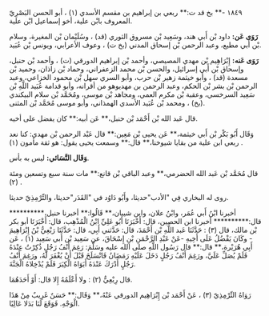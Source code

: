 ١٨٤٩ -** بخ قد ت:** ربعي بن إبراهيم بن مقسم الأسدي (١) ، أبو الحسن البَصْرِيّ المعروف بابْن علية، أخو إسماعيل ابْن علية.

**رَوَى عَن:** داود بْن أَبي هند، وسَعِيد بْن مسروق الثوري (قد) ، وسُلَيْمان بْن المغيرة، وسلام بْن أَبي مطيع، وعبد الرحمن بْن إسحاق المدني (بخ ت) ، وعوف الأعرابي، ويونس بْن عُبَيد.

**رَوَى عَنه:** إِبْرَاهِيم بْن مهدي المصيصي، وأحمد بْن إبراهيم الدورقي (ت) ، وأحمد بْن حنبل، وإسحاق بْن أَبي إسرائيل، والحسن بْن محمد الزعفراني، وحماد بْن زاذان، وحميد بْن مسعدة (قد) ، وأبو خيثمة زهير بْن حرب، وأبو السري سهل بْن محمود الخزاعي، وعبد الرحمن بْن بشر بْن الحكم، وعبد الرحمن بن مهديوهو من أقرانه، وأبو قدامة عُبَيد اللَّهِ بْن سَعِيد السرخسي، وعقبة بْن مكرم العمي، ومجاهد بْن موسى، ومُحَمَّد بْن سلام البيكندي (بخ) ، ومحمد بْن عُبَيد الأسدي الهمذاني، وأبو موسى مُحَمَّد بْن المثنى.

قال عَبد الله بْن أَحْمَد بْن حنبل،** عَن أبيه:** كان يفضل على أخيه.

وَقَال أَبُو بَكْر بْن أَبي خيثمة،** عَن يحيى بْن مَعِين:** قال عَبْد الرحمن بْن مهدي: كنا نعد ربعي ابن علية من بقايا شيوخنا،** قال:** وسمعت يحيى يقول: هو ثقة مأمون (١) .

**وَقَال النَّسَائي:** ليس به بأس.

قال مُحَمَّد بْن عَبد الله الحضرمي،** وعبد الباقي بْن قانع:** مات سنة سبع وتسعين ومئة (٢) .

روى له البخاري فِي "الأدب"حديثا، وأَبُو دَاوُد في "القَدَر"حديثا، والتِّرْمِذِيّ حديثا.

أخبرنا ابْنُ أَبي عُمَر، وابْنُ علان، وابن شيبان،** قَالُوا:** أخبرنا حنبل،********** قال:********** أخبرنا ابن الحصين، قال: أَخْبَرَنَا أَبُو عَلِيِّ ابْنُ الْمُذْهِب، قال: أَخْبَرَنَا أبو بكر بْن مالك، قال (٣) : حَدَّثَنَا عَبد اللَّهِ بْن أَحْمَدَ، قال: حَدَّثني أَبِي، قال: حَدَّثَنَا رَبْعِيُّ بْنُ إِبْرَاهِيمَ - وكَانَ يَفْضُلُ عَلَى أَخِيهِ -عَنْ عَبْدِ الرَّحْمَنِ بْنِ إِسْحَاقَ، عن سَعِيد بْن أَبي سَعِيد (١) ، عَن أَبِي هُرَيْرة،** قال:** قال رَسُول اللَّهِ صلى الله عليه وسَلَّمَ: رَغِمَ أَنْفُ رَجُلٍ ذُكِرْتُ عِنْدَهُ فَلَمْ يُصَلِّ عَلَيَّ، ورَغِمَ أَنْفُ رَجُلٍ دَخَلَ عَلَيْهِ رَمَضَانُ فَانْسَلَخَ قَبْلَ أَنْ يُغْفَرَ لَهُ، ورَغِمَ أَنْفُ رَجُلٍ أَدْرَكَ عَنْدَهُ أَبَوَاهُ الْكِبَرَ فَلَمْ يُدْخِلاهُ الْجَنَّةَ.

قال رِبْعِيٌّ (٢) : ولا أَعْلَمُهُ إِلا قال: أَوْ أَحَدَهُمَا.

رَوَاهُ التِّرْمِذِيّ (٣) ، عَنْ أَحْمَد بْن إِبْرَاهِيم الدورقي عَنْهُ،** وَقَال:** حَسَنٌ غَرِيبٌ مِنْ هَذَا الْوَجْهِ. فَوَقَعَ لَنَا بَدَلا عَالِيًا.